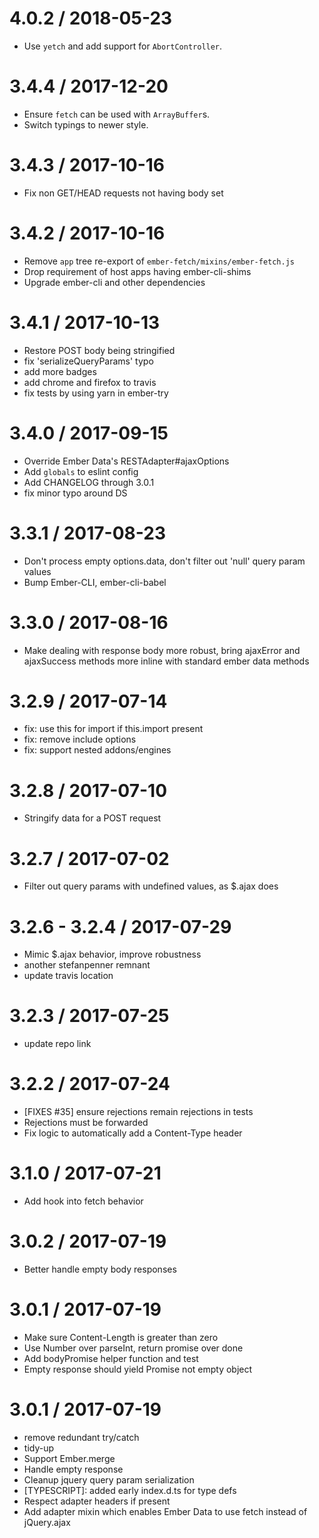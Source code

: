 4.0.2 / 2018-05-23
==================

  * Use `yetch` and add support for `AbortController`.

3.4.4 / 2017-12-20
==================

  * Ensure `fetch` can be used with `ArrayBuffer`s.
  * Switch typings to newer style.

3.4.3 / 2017-10-16
==================

  * Fix non GET/HEAD requests not having body set

3.4.2 / 2017-10-16
==================

  * Remove `app` tree re-export of `ember-fetch/mixins/ember-fetch.js`
  * Drop requirement of host apps having ember-cli-shims
  * Upgrade ember-cli and other dependencies

3.4.1 / 2017-10-13
==================

  * Restore POST body being stringified
  * fix 'serializeQueryParams' typo
  * add more badges
  * add chrome and firefox to travis
  * fix tests by using yarn in ember-try

3.4.0 / 2017-09-15
==================

  * Override Ember Data's RESTAdapter#ajaxOptions
  * Add `globals` to eslint config
  * Add CHANGELOG through 3.0.1
  * fix minor typo around DS

3.3.1 / 2017-08-23
==================

  * Don't process empty options.data, don't filter out 'null' query param values
  * Bump Ember-CLI, ember-cli-babel

3.3.0 / 2017-08-16
==================

  * Make dealing with response body more robust, bring ajaxError and ajaxSuccess methods more inline with standard ember data methods

3.2.9 / 2017-07-14
==================

  * fix: use this for import if this.import present
  * fix: remove include options
  * fix: support nested addons/engines

3.2.8 / 2017-07-10
==================

  * Stringify data for a POST request

3.2.7 / 2017-07-02
==================

  * Filter out query params with undefined values, as $.ajax does

3.2.6 - 3.2.4 / 2017-07-29
==========================
  * Mimic $.ajax behavior, improve robustness
  * another stefanpenner remnant
  * update travis location

3.2.3 / 2017-07-25
==================

  * update repo link

3.2.2 / 2017-07-24
==================

  * [FIXES #35] ensure rejections remain rejections in tests
  * Rejections must be forwarded
  * Fix logic to automatically add a Content-Type header

3.1.0 / 2017-07-21
==================

  * Add hook into fetch behavior

3.0.2 / 2017-07-19
==================

  * Better handle empty body responses

3.0.1 / 2017-07-19
==================

  * Make sure Content-Length is greater than zero
  * Use Number over parseInt, return promise over done
  * Add bodyPromise helper function and test
  * Empty response should yield Promise not empty object

3.0.1 / 2017-07-19
==================

  * remove redundant try/catch
  * tidy-up
  * Support Ember.merge
  * Handle empty response
  * Cleanup jquery query param serialization
  * [TYPESCRIPT]: added early index.d.ts for type defs
  * Respect adapter headers if present
  * Add adapter mixin which enables Ember Data to use fetch instead of jQuery.ajax
